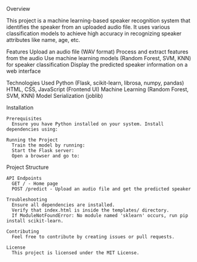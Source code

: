 Overview
  
  This project is a machine learning-based speaker recognition system that identifies the speaker from an uploaded audio file. It uses various classification      models to achieve high accuracy in recognizing speaker attributes like name, age, etc.

Features
  Upload an audio file (WAV format)
  Process and extract features from the audio
  Use machine learning models (Random Forest, SVM, KNN) for speaker classification
  Display the predicted speaker information on a web interface

Technologies Used
  Python (Flask, scikit-learn, librosa, numpy, pandas)
  HTML, CSS, JavaScript (Frontend UI)
  Machine Learning (Random Forest, SVM, KNN)
  Model Serialization (joblib)

Installation

    Prerequisites
      Ensure you have Python installed on your system. Install dependencies using:
    
    Running the Project
      Train the model by running:
      Start the Flask server:
      Open a browser and go to:

Project Structure

    API Endpoints
      GET / - Home page
      POST /predict - Upload an audio file and get the predicted speaker
    
    Troubleshooting
      Ensure all dependencies are installed.
      Verify that index.html is inside the templates/ directory.
      If ModuleNotFoundError: No module named 'sklearn' occurs, run pip install scikit-learn.
    
    Contributing
      Feel free to contribute by creating issues or pull requests.
    
    License
      This project is licensed under the MIT License.
